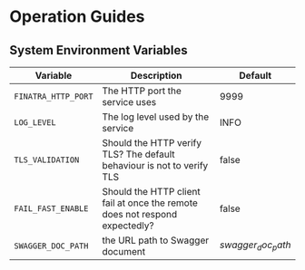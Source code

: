 # Operation Guides

## System Environment Variables

| Variable                   | Description                                                                       | Default                   |
| -------------------------- | --------------------------------------------------------------------------------- | ------------------------- |
| `FINATRA_HTTP_PORT`        | The HTTP port the service uses                                                    | 9999                      |
| `LOG_LEVEL`                | The log level used by the service                                                 | INFO                      |
| `TLS_VALIDATION`           | Should the HTTP verify TLS? The default behaviour is not to verify TLS            | false                     |
| `FAIL_FAST_ENABLE`         | Should the HTTP client fail at once the remote does not respond expectedly?       | false                     |
| `SWAGGER_DOC_PATH`         | the URL path to Swagger document                                                  | $swagger_doc_path$ |
